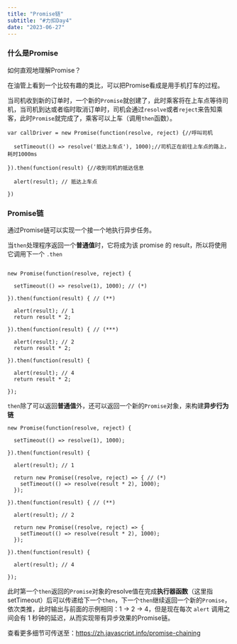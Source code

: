 ```yaml
---
title: "Promise链"
subtitle: "#力扣Day4"
date: "2023-06-27"
---
```



### 什么是Promise

如何直观地理解Promise？

在油管上看到一个比较有趣的类比，可以把Promise看成是用手机打车的过程。

当司机收到新的订单时，一个新的`Promise`就创建了，此时乘客将在上车点等待司机，当司机到达或者临时取消订单时，司机会通过`resolve`或者`reject`来告知乘客，此时`Promise`就完成了，乘客可以上车（调用`then`函数）。

```
var callDriver = new Promise(function(resolve, reject) {//呼叫司机

  setTimeout(() => resolve('抵达上车点'), 1000);//司机正在前往上车点的路上，耗时1000ms

}).then(function(result) {//收到司机的抵达信息

  alert(result); // 抵达上车点

})
```

### Promise链

通过Promise链可以实现一个接一个地执行异步任务。

当`then`处理程序返回一个**普通值**时，它将成为该 promise 的 result，所以将使用它调用下一个 `.then`

```

new Promise(function(resolve, reject) {

  setTimeout(() => resolve(1), 1000); // (*)

}).then(function(result) { // (**)

  alert(result); // 1
  return result * 2;

}).then(function(result) { // (***)

  alert(result); // 2
  return result * 2;

}).then(function(result) {

  alert(result); // 4
  return result * 2;

});
```

`then`除了可以返回**普通值**外，还可以返回一个新的`Promise`对象，来构建**异步行为链**

```
new Promise(function(resolve, reject) {

  setTimeout(() => resolve(1), 1000);

}).then(function(result) {

  alert(result); // 1

  return new Promise((resolve, reject) => { // (*)
    setTimeout(() => resolve(result * 2), 1000);
  });

}).then(function(result) { // (**)

  alert(result); // 2

  return new Promise((resolve, reject) => {
    setTimeout(() => resolve(result * 2), 1000);
  });

}).then(function(result) {

  alert(result); // 4

});

```

此时第一个`then`返回的`Promise`对象的resolve值在完成**执行器函数**（这里指setTimeout）后可以传递给下一个`then`，下一个`then`继续返回一个新的`Promise`，依次类推，此时输出与前面的示例相同：1 → 2 → 4，但是现在每次 `alert` 调用之间会有 1 秒钟的延迟，从而实现带有异步效果的Promise链。

查看更多细节可传送至：https://zh.javascript.info/promise-chaining